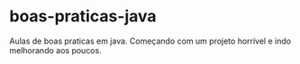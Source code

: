 # boas-praticas-java
Aulas de boas praticas em java. Começando com um projeto horrível e indo melhorando aos poucos.
